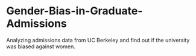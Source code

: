 # Gender-Bias-in-Graduate-Admissions
Analyzing admissions data from UC Berkeley and find out if the university was biased against women.
